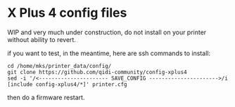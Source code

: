 # X Plus 4 config files

WIP and very much under construction, do not install on your printer without ability to revert.

if you want to test, in the meantime, here are ssh commands to install:
```
cd /home/mks/printer_data/config/
git clone https://github.com/qidi-community/config-xplus4
sed -i '/<---------------------- SAVE_CONFIG ---------------------->/i [include config-xplus4/*]' printer.cfg
```
then do a firmware restart.
